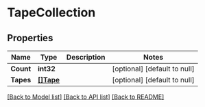 # TapeCollection

## Properties
Name | Type | Description | Notes
------------ | ------------- | ------------- | -------------
**Count** | **int32** |  | [optional] [default to null]
**Tapes** | [**[]Tape**](tape.md) |  | [optional] [default to null]

[[Back to Model list]](../README.md#documentation-for-models) [[Back to API list]](../README.md#documentation-for-api-endpoints) [[Back to README]](../README.md)


